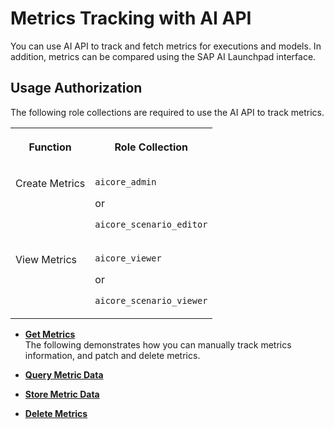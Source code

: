 <!-- loio9a335bd5b45342bc89c0890b802709f5 -->

# Metrics Tracking with AI API

You can use AI API to track and fetch metrics for executions and models. In addition, metrics can be compared using the SAP AI Launchpad interface.



## Usage Authorization

The following role collections are required to use the AI API to track metrics.


<table>
<tr>
<th valign="top">

Function



</th>
<th valign="top">

Role Collection



</th>
</tr>
<tr>
<td valign="top">

Create Metrics



</td>
<td valign="top">

`aicore_admin`

or

`aicore_scenario_editor`



</td>
</tr>
<tr>
<td valign="top">

View Metrics



</td>
<td valign="top">

`aicore_viewer`

or

`aicore_scenario_viewer`



</td>
</tr>
</table>

-   **[Get Metrics](get-metrics-44d73d4.md "The
		following demonstrates how you can manually track metrics information, and patch and delete metrics.")**  
The following demonstrates how you can manually track metrics information, and patch and delete metrics.
-   **[Query Metric Data](query-metric-data-f25046f.md "")**  

-   **[Store Metric Data](store-metric-data-ab04f04.md "")**  

-   **[Delete Metrics](delete-metrics-1474d43.md "")**  


